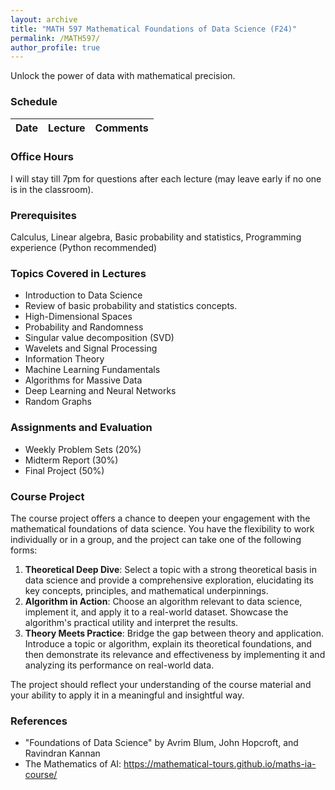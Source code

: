 ```yaml
---
layout: archive
title: "MATH 597 Mathematical Foundations of Data Science (F24)"
permalink: /MATH597/
author_profile: true
---
```


Unlock the power of data with mathematical precision.

### Schedule
|Date|Lecture|Comments|
|-|-|-|


### Office Hours 
I will stay till 7pm for questions after each lecture (may leave early if no one is in the classroom).

### Prerequisites
Calculus, Linear algebra, Basic probability and statistics, Programming experience (Python recommended)


### Topics Covered in Lectures
* Introduction to Data Science
* Review of basic probability and statistics concepts.
* High-Dimensional Spaces
* Probability and Randomness
* Singular value decomposition (SVD)
* Wavelets and Signal Processing
* Information Theory
* Machine Learning Fundamentals
* Algorithms for Massive Data
* Deep Learning and Neural Networks
* Random Graphs

### Assignments and Evaluation
* Weekly Problem Sets (20%)
* Midterm Report (30%)
* Final Project (50%)

### Course Project
The course project offers a chance to deepen your engagement with the mathematical foundations of data science. You have the flexibility to work individually or in a group, and the project can take one of the following forms:

1. **Theoretical Deep Dive**: Select a topic with a strong theoretical basis in data science and provide a comprehensive exploration, elucidating its key concepts, principles, and mathematical underpinnings.
2. **Algorithm in Action**: Choose an algorithm relevant to data science, implement it, and apply it to a real-world dataset. Showcase the algorithm's practical utility and interpret the results.
3. **Theory Meets Practice**: Bridge the gap between theory and application. Introduce a topic or algorithm, explain its theoretical foundations, and then demonstrate its relevance and effectiveness by implementing it and analyzing its performance on real-world data.

The project should reflect your understanding of the course material and your ability to apply it in a meaningful and insightful way.

### References
* "Foundations of Data Science" by Avrim Blum, John Hopcroft, and Ravindran Kannan
* The Mathematics of AI: https://mathematical-tours.github.io/maths-ia-course/
